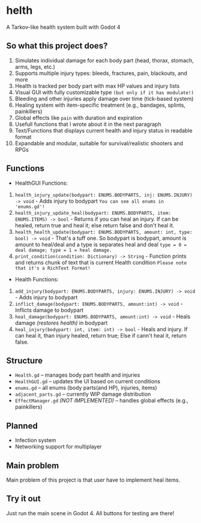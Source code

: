 # helth
A Tarkov-like health system built with Godot 4

## So what this project does?
1. Simulates individual damage for each body part (head, thorax, stomach, arms, legs, etc.)
2. Supports multiple injury types: bleeds, fractures, pain, blackouts, and more
3. Health is tracked per body part with max HP values and injury lists
4. Visual GUI with fully customizable type `(but only if it has modulate!)`
5. Bleeding and other injuries apply damage over time (tick-based system)
6. Healing system with item-specific treatment (e.g., bandages, splints, painkillers)
7. Global effects like `pain` with duration and expiration
8. Usefull functions that I wrote about it in the next paragraph
9. Text/Functions that displays current health and injury status in readable format
10. Expandable and modular, suitable for survival/realistic shooters and RPGs

## Functions
- HealthGUI Functions:
1. `health_injury_update(bodypart: ENUMS.BODYPARTS, inj: ENUMS.INJURY) -> void` - Adds injury to bodypart `You can see all enums in 'enums.gd'!`
2. `health_injury_update_heal(bodypart: ENUMS.BODYPARTS, item: ENUMS.ITEMS) -> bool` - Returns if you can heal an injury. If can be healed, return true and heal it; else return false and don't heal it.
3. `health_health_update(bodypart: ENUMS.BODYPARTS, amount: int, type: bool) -> void` - That's a tuff one. So bodypart is bodypart, amount is amount to heal/deal and a type is separates heal and deal `type = 0 = deal damage; type = 1 = heal damage.`
4. `print_condition(condition: Dictionary) -> String` - Function prints and returns chunk of text that is current Health condition `Please note that it's a RichText Format!`
- Health Functions:
1. `add_injury(bodypart: ENUMS.BODYPARTS, injury: ENUMS.INJURY) -> void` - Adds injury to bodypart
2. `inflict_damage(bodypart: ENUMS.BODYPARTS, amount:int) -> void` - Inflicts damage to bodypart
3. `heal_damage(bodypart: ENUMS.BODYPARTS, amount:int) -> void` - Heals damage *(restores health)* in bodypart
4. `heal_injury(bodypart: int, item: int) -> bool` - Heals and injury. If can heal it, than injury healed, return true; Else if cann't heal it, return false.
## Structure

- `Health.gd` – manages body part health and injuries
- `HealthGUI.gd` – updates the UI based on current conditions
- `enums.gd` – all enums (body parts(and HP), injuries, items)
- `adjacent_parts.gd` – currently WIP damage distribution
- `EffectManager.gd` *(NOT IMPLEMENTED)* – handles global effects (e.g., painkillers)

## Planned

- Infection system
- Networking support for multiplayer

## Main problem
Main problem of this project is that user have to implement heal items.

## Try it out

Just run the main scene in Godot 4. All buttons for testing are there!
